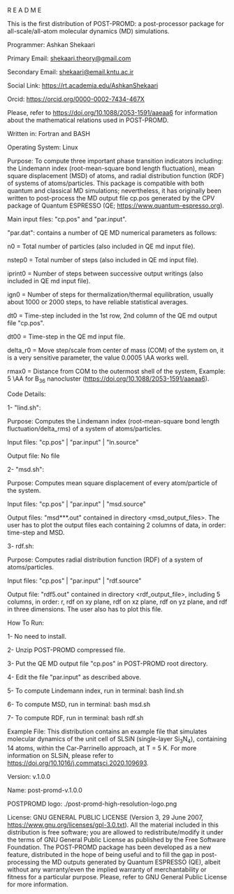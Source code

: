 R E A D M E

This is the first distribution of POST-PROMD: a post-processor package for all-scale/all-atom molecular dynamics (MD) simulations.

Programmer: Ashkan Shekaari

Primary Email: shekaari.theory@gmail.com

Secondary Email: shekaari@email.kntu.ac.ir

Social Link: https://rt.academia.edu/AshkanShekaari

Orcid: https://orcid.org/0000-0002-7434-467X

Please, refer to https://doi.org/10.1088/2053-1591/aaeaa6 for information about the mathematical relations used in POST-PROMD.

Written in: Fortran and BASH

Operating System: Linux

Purpose: To compute three important phase transition indicators including: the Lindemann index (root-mean-square bond length fluctuation), mean square displacement (MSD) of atoms, and radial distribution function (RDF) of systems of atoms/particles. This package is compatible with both quantum and classical MD simulations; nevertheless, it has originally been written to post-process the MD output file cp.pos generated by the CPV package of Quantum ESPRESSO (QE; https://www.quantum-espresso.org).

Main input files: "cp.pos" and "par.input".

"par.dat": contains a number of QE MD numerical parameters as follows:

n0 = Total number of particles (also included in QE md input file).
       
nstep0 = Total number of steps (also included in QE md input file).

iprint0 = Number of steps between successive output writings (also included in QE md input file).

ign0 = Number of steps for thermalization/thermal equilibration, usually about 1000 or 2000 steps, to have reliable statistical averages.

dt0 = Time-step included in the 1st row, 2nd column of the QE md output file "cp.pos".

dt00 = Time-step in the QE md input file.

delta\_r0 = Move step/scale from center of mass (COM) of the system on, it is a very sensitive parameter, the value 0.0005 \AA works well.

rmax0 = Distance from COM to the outermost shell of the system, Example: 5 \AA for B$_{36}$ nanocluster (https://doi.org/10.1088/2053-1591/aaeaa6).

Code Details:

1- "lind.sh":

Purpose: Computes the Lindemann index (root-mean-square bond length fluctuation/delta\_rms) of a system of atoms/particles.
    
Input files: "cp.pos" | "par.input" | "ln.source"

Output file: No file

2- "msd.sh":

Purpose: Computes mean square displacement of every atom/particle of the system.

Input files: "cp.pos" | "par.input" | "msd.source"

Output files: "msd***.out" contained in directory <msd_output_files>. The user has to plot the output files each containing 2 columns of data, in order: time-step and MSD.

3- rdf.sh:

Purpose: Computes radial distribution function (RDF) of a system of atoms/particles.

Input files: "cp.pos" | "par.input" | "rdf.source"

Output file: "rdf5.out" contained in directory <rdf_output_file>, including 5 columns, in order: r, rdf on xy plane, rdf on xz plane, rdf on yz plane, and rdf in three dimensions. The user also has to plot this file.
 
How To Run:

1- No need to install.

2- Unzip POST-PROMD compressed file.

3- Put the QE MD output file "cp.pos" in POST-PROMD root directory.

4- Edit the file "par.input" as described above.

5- To compute Lindemann index, run in terminal: bash lind.sh

6- To compute MSD, run in terminal: bash msd.sh

7- To compute RDF, run in terminal: bash rdf.sh

Example File: This distribution contains an example file that simulates molecular dynamics of the unit cell of SLSiN (single-layer Si$_3$N$_4$), containing 14 atoms, within the Car-Parrinello approach, at T = 5 K. For more information on SLSiN, please refer to https://doi.org/10.1016/j.commatsci.2020.109693.

Version: v.1.0.0

Name: post-promd-v.1.0.0

POSTPROMD logo: ./post-promd-high-resolution-logo.png

License: GNU GENERAL PUBLIC LICENSE (Version 3, 29 June 2007, https://www.gnu.org/licenses/gpl-3.0.txt). All the material included in this distribution is free software; you are allowed to redistribute/modify it under the terms of GNU General Public License as published by the Free Software Foundation. The POST-PROMD package has been developed as a new feature, distributed in the hope of being useful and to fill the gap in post-processing the MD outputs generated by Quantum ESPRESSO (QE), albeit without any warranty/even the implied warranty of merchantability or fitness for a particular purpose. Please, refer to GNU General Public License for more information.
